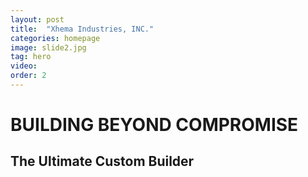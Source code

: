 ```yaml
---
layout: post
title:  "Xhema Industries, INC."
categories: homepage
image: slide2.jpg
tag: hero
video:
order: 2
---
```

# BUILDING BEYOND COMPROMISE
## The Ultimate Custom Builder
